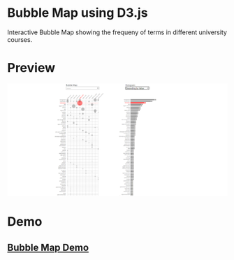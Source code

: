 # Bubble Map using D3.js

Interactive Bubble Map showing the frequeny of terms in different university courses.


# Preview
![Preview Image](Bubble-Map.png)


# Demo

## [Bubble Map Demo](https://santhoshnandha.github.io/UnivPrograms-BubbleMap/)
